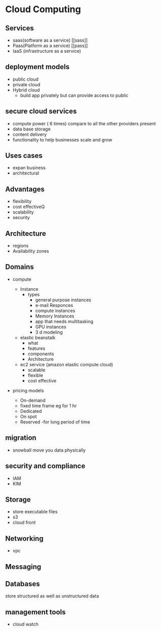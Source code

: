 # Cloud Computing

## Services

- saas(software as a service) [[sass]]
- Paas(Platform as a service) [[pass]]
- IaaS (infrastructure as a service)

## deployment models

- public cloud
- private cloud
- Hybrid cloud
    - build app privately but can provide access to public


## secure cloud services

- compute power ( 6 times) compare to all the other providers present
- data base storage
- content delivery
- functionality to help businesses scale and grow

## Uses cases

- expan business
- architectural

## Advantages

- flexibility
- cost effectiveQ
- scalability
- security

## Architecture

- regions
- Availability  zones

## Domains

- compute
    - Instance
        - types
            - general purpose instances
            - e-mail Responces
            - compute instances
            - Memory Instances
            - app that needs multitasking
            - GPU instances
            - 3 d modeling
    - elastic beanstalk
        -  what
        - features
        - components
        - Architecture
    - ec2 service (amazon elastic compute cloud)
        - scalable
        - flexible
        - cost effective

- pricing models
    - On-demand
    - fixed time frame eg for 1 hr
    - Dedicated
    - On spot
    - Reserved
    -for long period of time

## migration

- snowball move you data physically

## security and compliance

- IAM
- KIM

## Storage

- store executable files
- s3
- cloud front

## Networking

- vpc

## Messaging

## Databases

store structured as well as unstructured data

## management tools

- cloud watch

